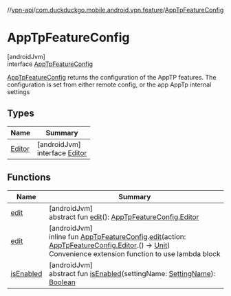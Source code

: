 //[vpn-api](../../../index.md)/[com.duckduckgo.mobile.android.vpn.feature](../index.md)/[AppTpFeatureConfig](index.md)

# AppTpFeatureConfig

[androidJvm]\
interface [AppTpFeatureConfig](index.md)

[AppTpFeatureConfig](index.md) returns the configuration of the AppTP features. The configuration is set from either remote config, or the app AppTp internal settings

## Types

| Name | Summary |
|---|---|
| [Editor](-editor/index.md) | [androidJvm]<br>interface [Editor](-editor/index.md) |

## Functions

| Name | Summary |
|---|---|
| [edit](edit.md) | [androidJvm]<br>abstract fun [edit](edit.md)(): [AppTpFeatureConfig.Editor](-editor/index.md) |
| [edit](../edit.md) | [androidJvm]<br>inline fun [AppTpFeatureConfig](index.md).[edit](../edit.md)(action: [AppTpFeatureConfig.Editor](-editor/index.md).() -&gt; [Unit](https://kotlinlang.org/api/latest/jvm/stdlib/kotlin/-unit/index.html))<br>Convenience extension function to use lambda block |
| [isEnabled](is-enabled.md) | [androidJvm]<br>abstract fun [isEnabled](is-enabled.md)(settingName: [SettingName](../-setting-name/index.md)): [Boolean](https://kotlinlang.org/api/latest/jvm/stdlib/kotlin/-boolean/index.html) |
